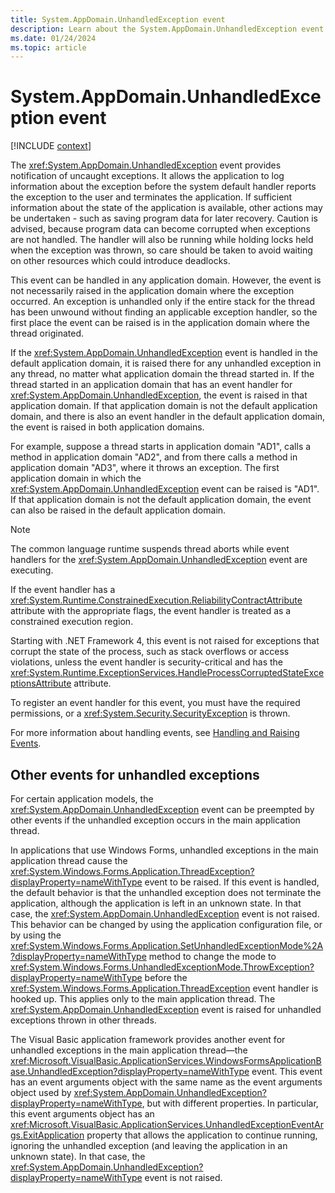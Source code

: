 ```yaml
---
title: System.AppDomain.UnhandledException event
description: Learn about the System.AppDomain.UnhandledException event.
ms.date: 01/24/2024
ms.topic: article
---
```

# System.AppDomain.UnhandledException event

[!INCLUDE [context](includes/context.md)]

The <xref:System.AppDomain.UnhandledException> event provides notification of uncaught exceptions. It allows the application to log information about the exception before the system default handler reports the exception to the user and terminates the application. If sufficient information about the state of the application is available, other actions may be undertaken - such as saving program data for later recovery. Caution is advised, because program data can become corrupted when exceptions are not handled. The handler will also be running while holding locks held when the exception was thrown, so care should be taken to avoid waiting on other resources which could introduce deadlocks.

This event can be handled in any application domain. However, the event is not necessarily raised in the application domain where the exception occurred. An exception is unhandled only if the entire stack for the thread has been unwound without finding an applicable exception handler, so the first place the event can be raised is in the application domain where the thread originated.

If the <xref:System.AppDomain.UnhandledException> event is handled in the default application domain, it is raised there for any unhandled exception in any thread, no matter what application domain the thread started in. If the thread started in an application domain that has an event handler for <xref:System.AppDomain.UnhandledException>, the event is raised in that application domain. If that application domain is not the default application domain, and there is also an event handler in the default application domain, the event is raised in both application domains.

For example, suppose a thread starts in application domain "AD1", calls a method in application domain "AD2", and from there calls a method in application domain "AD3", where it throws an exception. The first application domain in which the <xref:System.AppDomain.UnhandledException> event can be raised is "AD1". If that application domain is not the default application domain, the event can also be raised in the default application domain.

> [!NOTE]
> The common language runtime suspends thread aborts while event handlers for the <xref:System.AppDomain.UnhandledException> event are executing.

If the event handler has a <xref:System.Runtime.ConstrainedExecution.ReliabilityContractAttribute> attribute with the appropriate flags, the event handler is treated as a constrained execution region.

Starting with .NET Framework 4, this event is not raised for exceptions that corrupt the state of the process, such as stack overflows or access violations, unless the event handler is security-critical and has the <xref:System.Runtime.ExceptionServices.HandleProcessCorruptedStateExceptionsAttribute> attribute.

To register an event handler for this event, you must have the required permissions, or a <xref:System.Security.SecurityException> is thrown.

For more information about handling events, see [Handling and Raising Events](../../standard/events/index.md).

## Other events for unhandled exceptions

For certain application models, the <xref:System.AppDomain.UnhandledException> event can be preempted by other events if the unhandled exception occurs in the main application thread.

In applications that use Windows Forms, unhandled exceptions in the main application thread cause the <xref:System.Windows.Forms.Application.ThreadException?displayProperty=nameWithType> event to be raised. If this event is handled, the default behavior is that the unhandled exception does not terminate the application, although the application is left in an unknown state. In that case, the <xref:System.AppDomain.UnhandledException> event is not raised. This behavior can be changed by using the application configuration file, or by using the <xref:System.Windows.Forms.Application.SetUnhandledExceptionMode%2A?displayProperty=nameWithType> method to change the mode to <xref:System.Windows.Forms.UnhandledExceptionMode.ThrowException?displayProperty=nameWithType> before the <xref:System.Windows.Forms.Application.ThreadException> event handler is hooked up. This applies only to the main application thread. The <xref:System.AppDomain.UnhandledException> event is raised for unhandled exceptions thrown in other threads.

The Visual Basic application framework provides another event for unhandled exceptions in the main application thread&mdash;the <xref:Microsoft.VisualBasic.ApplicationServices.WindowsFormsApplicationBase.UnhandledException?displayProperty=nameWithType> event. This event has an event arguments object with the same name as the event arguments object used by <xref:System.AppDomain.UnhandledException?displayProperty=nameWithType>, but with different properties. In particular, this event arguments object has an <xref:Microsoft.VisualBasic.ApplicationServices.UnhandledExceptionEventArgs.ExitApplication> property that allows the application to continue running, ignoring the unhandled exception (and leaving the application in an unknown state). In that case, the <xref:System.AppDomain.UnhandledException?displayProperty=nameWithType> event is not raised.
